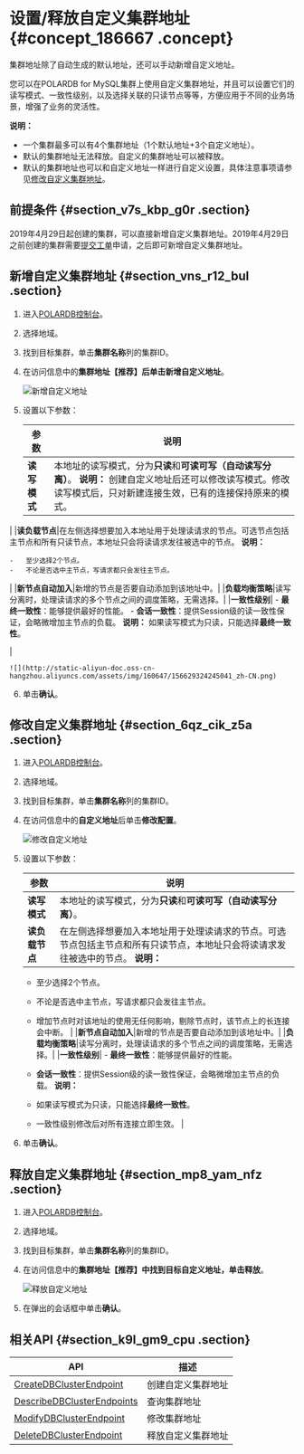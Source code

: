 # 设置/释放自定义集群地址 {#concept_186667 .concept}

集群地址除了自动生成的默认地址，还可以手动新增自定义地址。

您可以在POLARDB for MySQL集群上使用自定义集群地址，并且可以设置它们的读写模式、一致性级别，以及选择关联的只读节点等等，方便应用于不同的业务场景，增强了业务的灵活性。

**说明：** 

-   一个集群最多可以有4个集群地址（1个默认地址+3个自定义地址）。
-   默认的集群地址无法释放。自定义的集群地址可以被释放。
-   默认的集群地址也可以和自定义地址一样进行自定义设置，具体注意事项请参见[修改自定义集群地址](#section_6qz_cik_z5a)。

## 前提条件 {#section_v7s_kbp_g0r .section}

2019年4月29日起创建的集群，可以直接新增自定义集群地址。2019年4月29日之前创建的集群需要[提交工单](https://workorder.console.aliyun.com/console.htm#/ticket/add?productCode=polardb)申请，之后即可新增自定义集群地址。

## 新增自定义集群地址 {#section_vns_r12_bul .section}

1.  进入[POLARDB控制台](https://polardb.console.aliyun.com/)。
2.  选择地域。
3.  找到目标集群，单击**集群名称**列的集群ID。
4.  在访问信息中的**集群地址【推荐】**后单击**新增自定义地址**。

    ![新增自定义地址](http://static-aliyun-doc.oss-cn-hangzhou.aliyuncs.com/assets/img/160647/156629324245027_zh-CN.png)

5.  设置以下参数：

    |参数|说明|
    |--|--|
    |**读写模式**|本地址的读写模式，分为**只读**和**可读可写（自动读写分离）**。 **说明：** 创建自定义地址后还可以修改读写模式。修改读写模式后，只对新建连接生效，已有的连接保持原来的模式。

 |
    |**读负载节点**|在左侧选择想要加入本地址用于处理读请求的节点。可选节点包括主节点和所有只读节点，本地址只会将读请求发往被选中的节点。 **说明：** 

    -   至少选择2个节点。
    -   不论是否选中主节点，写请求都只会发往主节点。
 |
    |**新节点自动加入**|新增的节点是否要自动添加到该地址中。|
    |**负载均衡策略**|读写分离时，处理读请求的多个节点之间的调度策略，无需选择。|
    |**一致性级别**|     -   **最终一致性**：能够提供最好的性能。
    -   **会话一致性**：提供Session级的读一致性保证，会略微增加主节点的负载。
 **说明：** 如果读写模式为只读，只能选择**最终一致性**。

 |

    ![](http://static-aliyun-doc.oss-cn-hangzhou.aliyuncs.com/assets/img/160647/156629324245041_zh-CN.png)

6.  单击**确认**。

## 修改自定义集群地址 {#section_6qz_cik_z5a .section}

1.  进入[POLARDB控制台](https://polardb.console.aliyun.com/)。
2.  选择地域。
3.  找到目标集群，单击**集群名称**列的集群ID。
4.  在访问信息中的**自定义地址**后单击**修改配置**。

    ![修改自定义地址](http://static-aliyun-doc.oss-cn-hangzhou.aliyuncs.com/assets/img/160647/156629324247219_zh-CN.png)

5.  设置以下参数：

    |参数|说明|
    |--|--|
    |**读写模式**|本地址的读写模式，分为**只读**和**可读可写（自动读写分离）**。|
    |**读负载节点**|在左侧选择想要加入本地址用于处理读请求的节点。可选节点包括主节点和所有只读节点，本地址只会将读请求发往被选中的节点。 **说明：** 

    -   至少选择2个节点。
    -   不论是否选中主节点，写请求都只会发往主节点。
    -   增加节点时对该地址的使用无任何影响，剔除节点时，该节点上的长连接会中断。
 |
    |**新节点自动加入**|新增的节点是否要自动添加到该地址中。|
    |**负载均衡策略**|读写分离时，处理读请求的多个节点之间的调度策略，无需选择。|
    |**一致性级别**|     -   **最终一致性**：能够提供最好的性能。
    -   **会话一致性**：提供Session级的读一致性保证，会略微增加主节点的负载。
 **说明：** 

    -   如果读写模式为只读，只能选择**最终一致性**。
    -   一致性级别修改后对所有连接立即生效。
 |

6.  单击**确认**。

## 释放自定义集群地址 {#section_mp8_yam_nfz .section}

1.  进入[POLARDB控制台](https://polardb.console.aliyun.com/)。
2.  选择地域。
3.  找到目标集群，单击**集群名称**列的集群ID。
4.  在访问信息中的**集群地址【推荐】**中找到目标自定义地址，单击**释放**。

    ![释放自定义地址](http://static-aliyun-doc.oss-cn-hangzhou.aliyuncs.com/assets/img/160647/156629324245049_zh-CN.png)

5.  在弹出的会话框中单击**确认**。

## 相关API {#section_k9l_gm9_cpu .section}

|API|描述|
|---|--|
|[CreateDBClusterEndpoint](../../../../intl.zh-CN/API参考/访问地址/CreateDBClusterEndpoint.md#)|创建自定义集群地址|
|[DescribeDBClusterEndpoints](../../../../intl.zh-CN/API参考/访问地址/DescribeDBClusterEndpoints.md#)|查询集群地址|
|[ModifyDBClusterEndpoint](../../../../intl.zh-CN/API参考/访问地址/ModifyDBClusterEndpoint.md#)|修改集群地址|
|[DeleteDBClusterEndpoint](../../../../intl.zh-CN/API参考/访问地址/DeleteDBClusterEndpoint.md#)|释放自定义集群地址|

